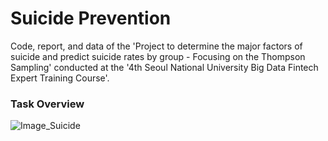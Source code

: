 # Suicide Prevention
Code, report, and data of the 'Project to determine the major factors of suicide and predict suicide rates by group - Focusing on the Thompson Sampling'
conducted at the '4th Seoul National University Big Data Fintech Expert Training Course'.


### Task Overview
![Image_Suicide](https://user-images.githubusercontent.com/89120612/215261039-7b862bfe-96ba-4c3a-95a3-c3f2bc762954.png)
